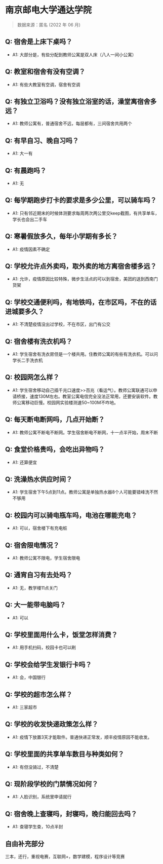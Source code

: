 # 南京邮电大学通达学院

> 数据来源：匿名 (2022 年 06 月)

## Q: 宿舍是上床下桌吗？

- A1: 大部分是，有些分配到教师公寓是双人床（八人一间小公寓）

## Q: 教室和宿舍有没有空调？

- A1: 有些大教室有空调，宿舍有空调

## Q: 有独立卫浴吗？没有独立浴室的话，澡堂离宿舍多远？

- A1: 教师公寓有，普通宿舍不远，每层都有，三间宿舍共用两个

## Q: 有早自习、晚自习吗？

- A1: 大一有

## Q: 有晨跑吗？

- A1: 无

## Q: 每学期跑步打卡的要求是多少公里，可以骑车吗？

- A1: 只有邻近期末的时候体测要求每周两次两公里交keep截图，有共享单车，学长也会出二手车

## Q: 寒暑假放多久，每年小学期有多长？

- A1: 疫情因素不确定

## Q: 学校允许点外卖吗，取外卖的地方离宿舍楼多远？

- A1: 允许，疫情原因比较特殊，微步生活点的可以到宿舍，美团的送到西南门货架

## Q: 学校交通便利吗，有地铁吗，在市区吗，不在的话进城要多久？

- A1: 不清楚疫情没出过学校，不在市区，出门有公交

## Q: 宿舍楼有洗衣机吗？

- A1: 学生宿舍有洗衣房但是一个楼共用。住教师公寓的有些有洗衣机。可以问学长二手洗衣机

## Q: 校园网怎么样？

- A1: 学生宿舍移动自己插千兆口速度>>百兆（看运气）。教师公寓联通可以申请桥接，速度130M左右。教室公寓电信完全没法正常用，还要安装软件。教师公寓移动巨慢。校园网实验楼测速50\~100M不咋地。

## Q: 每天断电断网吗，几点开始断？

- A1: 教师公寓不断电不断网。学生宿舍断电不断网，十一点半开始，周末不断

## Q: 食堂价格贵吗，会吃出异物吗？

- A1: 还算便宜

## Q: 洗澡热水供应时间？

- A1: 学生宿舍下午5点到11点。教师公寓是单独热水器8个人可能要错峰洗不然不够用

## Q: 校园内可以骑电瓶车吗，电池在哪能充电？

- A1: 可以，宿舍楼下有充电桩

## Q: 宿舍限电情况？

- A1: 教师公寓不限电，学生宿舍限电

## Q: 通宵自习有去处吗？

- A1: 无，教学楼11点关门

## Q: 大一能带电脑吗？

- A1: 可以

## Q: 学校里面用什么卡，饭堂怎样消费？

- A1: 用手机扫码，校园卡也可以刷

## Q: 学校会给学生发银行卡吗？

- A1: 会，中国银行

## Q: 学校的超市怎么样？

- A1: 三家超市

## Q: 学校的收发快递政策怎么样？

- A1: 疫情下放置3天才能取件。普通快递正常发，顺丰疫情原因不能收发。

## Q: 学校里面的共享单车数目与种类如何？

- A1: 有但没骑过，不清楚

## Q: 现阶段学校的门禁情况如何？

- A1: 人脸识别，系统里申请就行

## Q: 宿舍晚上查寝吗，封寝吗，晚归能回去吗？

- A1: 查寝学生查，10点半封

## 自由补充部分

三本，还行，重视电赛，互联网+，数学建模，程序设计等竞赛